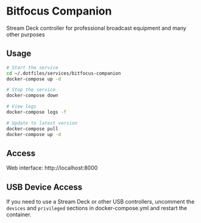# Bitfocus Companion

Stream Deck controller for professional broadcast equipment and many other purposes

## Usage

```bash
# Start the service
cd ~/.dotfiles/services/bitfocus-companion
docker-compose up -d

# Stop the service
docker-compose down

# View logs
docker-compose logs -f

# Update to latest version
docker-compose pull
docker-compose up -d
```

## Access

Web interface: http://localhost:8000

## USB Device Access

If you need to use a Stream Deck or other USB controllers, uncomment the `devices` and `privileged` sections in docker-compose.yml and restart the container.
